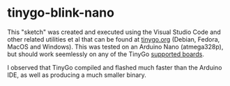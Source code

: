 # tinygo-blink-nano

This "sketch" was created and executed using the Visual Studio Code and other related utilities et al that can be found at [tinygo.org](https://tinygo.org/docs/tutorials/blinky/) (Debian, Fedora, MacOS and Windows). This was tested on an Arduino Nano (atmega328p), but should work seemlessly on any of the TinyGo [supported boards](https://tinygo.org/docs/reference/microcontrollers/).

I observed that TinyGo compiled and flashed much faster than the Arduino IDE, as well as producing a much smaller binary. 
